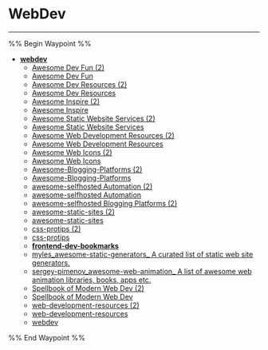 # WebDev

---

%% Begin Waypoint %%
- **[webdev](../../../../..//HOME-MTHRFCKR/BOOKMRKS-MTHRFCKR/Awesome/webdev/webdev.md)**
	- [Awesome Dev Fun (2)](Awesome%20Dev%20Fun%20(2).md)
	- [Awesome Dev Fun](Awesome%20Dev%20Fun.md)
	- [Awesome Dev Resources (2)](Awesome%20Dev%20Resources%20(2).md)
	- [Awesome Dev Resources](Awesome%20Dev%20Resources.md)
	- [Awesome Inspire (2)](Awesome%20Inspire%20(2).md)
	- [Awesome Inspire](Awesome%20Inspire.md)
	- [Awesome Static Website Services (2)](Awesome%20Static%20Website%20Services%20(2).md)
	- [Awesome Static Website Services](Awesome%20Static%20Website%20Services.md)
	- [Awesome Web Development Resources (2)](Awesome%20Web%20Development%20Resources%20(2).md)
	- [Awesome Web Development Resources](Awesome%20Web%20Development%20Resources.md)
	- [Awesome Web Icons (2)](Awesome%20Web%20Icons%20(2).md)
	- [Awesome Web Icons](Awesome%20Web%20Icons.md)
	- [Awesome-Blogging-Platforms (2)](Awesome-Blogging-Platforms%20(2).md)
	- [Awesome-Blogging-Platforms](Awesome-Blogging-Platforms.md)
	- [awesome-selfhosted Automation (2)](awesome-selfhosted%20Automation%20(2).md)
	- [awesome-selfhosted Automation](awesome-selfhosted%20Automation.md)
	- [awesome-selfhosted Blogging Platforms (2)](awesome-selfhosted%20Blogging%20Platforms%20(2).md)
	- [awesome-static-sites (2)](awesome-static-sites%20(2).md)
	- [awesome-static-sites](awesome-static-sites.md)
	- [css-protips (2)](css-protips%20(2).md)
	- [css-protips](css-protips.md)
	- **[frontend-dev-bookmarks](frontend-dev-bookmarks/frontend-dev-bookmarks.md)**
	- [myles_awesome-static-generators_ A curated list of static web site generators.](myles_awesome-static-generators_%20A%20curated%20list%20of%20static%20web%20site%20generators..md)
	- [sergey-pimenov_awesome-web-animation_ A list of awesome web animation libraries, books, apps etc.](sergey-pimenov_awesome-web-animation_%20A%20list%20of%20awesome%20web%20animation%20libraries,%20books,%20apps%20etc..md)
	- [Spellbook of Modern Web Dev (2)](Spellbook%20of%20Modern%20Web%20Dev%20(2).md)
	- [Spellbook of Modern Web Dev](Spellbook%20of%20Modern%20Web%20Dev.md)
	- [web-development-resources (2)](web-development-resources%20(2).md)
	- [web-development-resources](web-development-resources.md)
	- [webdev](../../../../..//HOME-MTHRFCKR/BOOKMRKS-MTHRFCKR/Awesome/webdev/webdev.md)

%% End Waypoint %%


